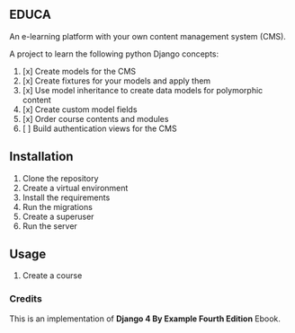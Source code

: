 ## EDUCA

An e-learning platform with your
own content management system (CMS). 

A project to learn the following python Django concepts:

1. [x] Create models for the CMS
2. [x] Create fixtures for your models and apply them
3. [x] Use model inheritance to create data models for polymorphic content 
4. [x] Create custom model fields
5. [x] Order course contents and modules
6. [ ] Build authentication views for the CMS


## Installation

1. Clone the repository
2. Create a virtual environment
3. Install the requirements
4. Run the migrations
5. Create a superuser
6. Run the server


## Usage

1. Create a course


### Credits

This is an implementation of **Django 4 By Example Fourth Edition** Ebook.
